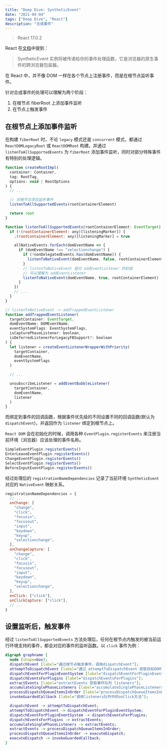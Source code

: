 ```yaml
---
title: "Deep Dive: SyntheticEvent"
date: "2021-04-04"
tags: ["Deep Dive", "React"]
description: "合成事件"
---
```


> React 17.0.2

React 在[文档](https://zh-hans.reactjs.org/docs/handling-events.html)中提到：

> SyntheticEvent 实例将被传递给你的事件处理函数，它是浏览器的原生事件的跨浏览器包装器。

在 React 中，并不像 DOM 一样在各个节点上注册事件，而是在根节点监听事件。

针对合成事件的处理可以理解为两个阶段：

1. 在根节点 fiberRoot 上添加事件监听
2. 在节点上触发事件

## 在根节点上添加事件监听

在构建 `fiberRoot` 时，不论 `legacy` 模式还是 `concurrent` 模式，都通过 `ReactDOMLegacyRoot` 或 `ReactDOMRoot` 构建。并通过 `listenToAllSupportedEvents` 为 `fiberRoot` 添加事件监听，同时对部分特殊事件有特别的处理逻辑。

```js
function createRootImpl(
  container: Container,
  tag: RootTag,
  options: void | RootOptions
) {
  // ...

  // 对根节点添加监听事件
  listenToAllSupportedEvents(rootContainerElement)

  return root
}

function listenToAllSupportedEvents(rootContainerElement: EventTarget) {
  if (!(rootContainerElement: any)[listeningMarker]) {
    ;(rootContainerElement: any)[listeningMarker] = true

    allNativeEvents.forEach(domEventName => {
      if (domEventName !== "selectionchange") {
        if (!nonDelegatedEvents.has(domEventName)) {
          listenToNativeEvent(domEventName, false, rootContainerElement)
        }
        // listenToNativeEvent 是对 addEventListener 的封装
        // 可以理解为 addEventListener
        listenToNativeEvent(domEventName, true, rootContainerElement)
      }
    })
    // ...
  }
}

// listenToNativeEvent -> addTrappedEventListener
function addTrappedEventListener(
  targetContainer: EventTarget,
  domEventName: DOMEventName,
  eventSystemFlags: EventSystemFlags,
  isCapturePhaseListener: boolean,
  isDeferredListenerForLegacyFBSupport?: boolean
) {
  let listener = createEventListenerWrapperWithPriority(
    targetContainer,
    domEventName,
    eventSystemFlags
  )

  // ...

  unsubscribeListener = addEventBubbleListener(
    targetContainer,
    domEventName,
    listener
  )
}
```

而绑定到事件的回调函数，根据事件优先级的不同设置不同的回调函数(默认为 `dispatchEvent`)，并返回作为 `listener` 绑定到根节点上。

`React DOM` 会在初始化的时候，调用各种 `EventPlugin.registerEvents` 来注册当前环境（浏览器）应该处理的事件名称。

```js
SimpleEventPlugin.registerEvents()
EnterLeaveEventPlugin.registerEvents()
ChangeEventPlugin.registerEvents()
SelectEventPlugin.registerEvents()
BeforeInputEventPlugin.registerEvents()
```

经过处理后的 `registrationNameDependencies` 记录了当前环境 `SyntheticEvent` 对应的 `NativeEvent` 映射关系。

```js
registrationNameDependencies = {
  // ...
  onChange: [
    "change",
    "click",
    "focusin",
    "focusout",
    "input",
    "keydown",
    "keyup",
    "selectionchange",
  ],
  onChangeCapture: [
    "change",
    "click",
    "focusin",
    "focusout",
    "input",
    "keydown",
    "keyup",
    "selectionchange",
  ],
  onClick: ["click"],
  onClickCapture: ["click"],
  // ...
}
```

## 设置监听后，触发事件

经过 `listenToAllSupportedEvents` 方法处理后，任何在根节点内触发的被当前运行环境支持的事件，都会对应的事件的监听函数。以 `click` 事件为例：

```dot
digraph graphname {
  node [shape=box];
  dispatchEvent [label="通过根节点触发事件，调用dispatchEvent"];
  attemptToDispatchEvent [label="通过 attemptToDispatchEvent 获取目标DOM"];
  dispatchEventForPluginEventSystem [label="dispatchEventForPluginEventSystem"];
  dispatchEventsForPlugins [label="dispatchEventsForPlugins"];
  extractEvents [label="extractEvents 获取事件队列 listeners"];
  accumulateSinglePhaseListeners [label="accumulateSinglePhaseListeners \n获取触发本次事件的fiber节点并依次查找直到根节点\n获取每个节点上的onClick方法并添加到listeners队列"];
  processDispatchQueueItemsInOrder [label="processDispatchQueueItemsInOrder"];
  invokeGuardedCallback [label="调用listeners队列中的onClick方法"];

  dispatchEvent -> attemptToDispatchEvent;
  attemptToDispatchEvent -> dispatchEventForPluginEventSystem;
  dispatchEventForPluginEventSystem -> dispatchEventsForPlugins;
  dispatchEventsForPlugins -> extractEvents;
  accumulateSinglePhaseListeners -> extractEvents;
  extractEvents -> processDispatchQueueItemsInOrder;
  processDispatchQueueItemsInOrder -> executeDispatch;
  executeDispatch -> invokeGuardedCallback;
}
```
